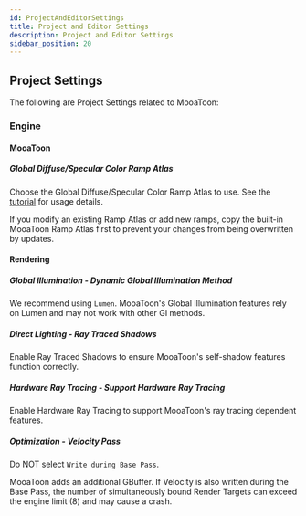 ```yaml
---
id: ProjectAndEditorSettings
title: Project and Editor Settings
description: Project and Editor Settings
sidebar_position: 20
---
```

## Project Settings

The following are Project Settings related to MooaToon:

### Engine

#### MooaToon

##### Global Diffuse/Specular Color Ramp Atlas

Choose the Global Diffuse/Specular Color Ramp Atlas to use. See the [tutorial](../Tutorial/ControlLightShadowColorTransition) for usage details.

If you modify an existing Ramp Atlas or add new ramps, copy the built-in MooaToon Ramp Atlas first to prevent your changes from being overwritten by updates.
#### Rendering

##### Global Illumination - Dynamic Global Illumination Method

We recommend using `Lumen`. MooaToon's Global Illumination features rely on Lumen and may not work with other GI methods.

##### Direct Lighting - Ray Traced Shadows

Enable Ray Traced Shadows to ensure MooaToon's self-shadow features function correctly.

##### Hardware Ray Tracing - Support Hardware Ray Tracing

Enable Hardware Ray Tracing to support MooaToon's ray tracing dependent features.

##### Optimization - Velocity Pass

Do NOT select `Write during Base Pass`.

MooaToon adds an additional GBuffer. If Velocity is also written during the Base Pass, the number of simultaneously bound Render Targets can exceed the engine limit (8) and may cause a crash.

